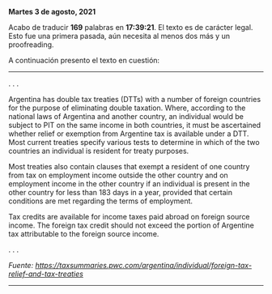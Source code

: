 **Martes 3 de agosto, 2021**

Acabo de traducir **169** palabras en **17:39:21**. El texto es de carácter legal. Esto fue una primera pasada, aún necesita al menos dos más y un proofreading.

A continuación presento el texto en cuestión:

---

. . .

Argentina has double tax treaties (DTTs) with a number of foreign countries for the purpose of eliminating double taxation. Where, according to the national laws of Argentina and another country, an individual would be subject to PIT on the same income in both countries, it must be ascertained whether relief or exemption from Argentine tax is available under a DTT. Most current treaties specify various tests to determine in which of the two countries an individual is resident for treaty purposes.

Most treaties also contain clauses that exempt a resident of one country from tax on employment income outside the other country and on employment income in the other country if an individual is present in the other country for less than 183 days in a year, provided that certain conditions are met regarding the terms of employment.

Tax credits are available for income taxes paid abroad on foreign source income. The foreign tax credit should not exceed the portion of Argentine tax attributable to the foreign source income.

. . .

*Fuente: https://taxsummaries.pwc.com/argentina/individual/foreign-tax-relief-and-tax-treaties*

---




